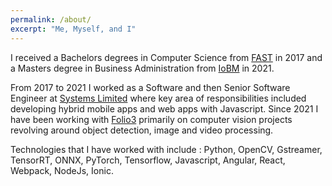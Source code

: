 ```yaml
---
permalink: /about/
excerpt: "Me, Myself, and I"
---
```


I received a Bachelors degrees in Computer Science from [FAST](https://www.nu.edu.pk/) in 2017 and a Masters degree in Business Administration from [IoBM](https://www.iobm.edu.pk/) in 2021.

From 2017 to 2021 I worked as a Software and then Senior Software Engineer at [Systems Limited](https://www.systemsltd.com/) where key area of responsibilities included developing hybrid mobile apps and web apps with Javascript. Since 2021 I have been working with [Folio3](https://folio3.com/) primarily on computer vision projects revolving around object detection, image and video processing. 


Technologies that I have worked with include : Python, OpenCV, Gstreamer, TensorRT, ONNX, PyTorch, Tensorflow, Javascript, Angular, React, Webpack, NodeJs, Ionic.
